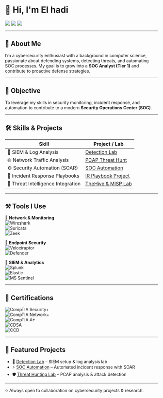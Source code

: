 # 👋 Hi, I'm El hadi  

<a href="https://linkedin.com"><img src="https://img.shields.io/badge/-LinkedIn-0077B5?style=flat&logo=Linkedin&logoColor=white"/></a> 
<a href="mailto:changeme@email.com"><img src="https://img.shields.io/badge/-Email-D14836?style=flat&logo=Gmail&logoColor=white"/></a> 
<a href="https://github.com/CHANGEME"><img src="https://img.shields.io/github/followers/CHANGEME?label=Follow&style=social"/></a>  

---

## 🌟 About Me  
I’m a cybersecurity enthusiast with a background in computer science, passionate about defending systems, detecting threats, and automating SOC processes. My goal is to grow into a **SOC Analyst (Tier 1)** and contribute to proactive defense strategies.  

---

## 🎯 Objective  
To leverage my skills in security monitoring, incident response, and automation to contribute to a modern **Security Operations Center (SOC)**.  

---

## 🛠️ Skills & Projects  

| Skill                               | Project / Lab                                                                 |
|-------------------------------------|-------------------------------------------------------------------------------|
| 🔎 SIEM & Log Analysis              | [Detection Lab](https://github.com/CHANGEME/detection-lab)                   |
| 🌐 Network Traffic Analysis         | [PCAP Threat Hunt](https://github.com/CHANGEME/network-traffic-lab)          |
| ⚙️ Security Automation (SOAR)       | [SOC Automation](https://github.com/CHANGEME/soc-automation)                 |
| 🚨 Incident Response Playbooks       | [IR Playbook Project](https://github.com/CHANGEME/incident-response)         |
| 🧩 Threat Intelligence Integration  | [TheHive & MISP Lab](https://github.com/CHANGEME/threat-intel-integration)   |

---

## ⚒️ Tools I Use  

**🔹 Network & Monitoring**  
![Wireshark](https://img.shields.io/badge/-Wireshark-1679A7?logo=wireshark&logoColor=white&style=flat)  
![Suricata](https://img.shields.io/badge/-Suricata-EF3B2D?logo=suricata&logoColor=white&style=flat)  
![Zeek](https://img.shields.io/badge/-Zeek-5C2D91?logo=zeek&logoColor=white&style=flat)  

**🔹 Endpoint Security**  
![Velociraptor](https://img.shields.io/badge/-Velociraptor-4B275F?logo=velociraptor&logoColor=white&style=flat)  
![Defender](https://img.shields.io/badge/-Microsoft_Defender-0078D4?logo=microsoft&logoColor=white&style=flat)  

**🔹 SIEM & Analytics**  
![Splunk](https://img.shields.io/badge/-Splunk-000000?logo=splunk&logoColor=white&style=flat)  
![Elastic](https://img.shields.io/badge/-Elastic-005571?logo=elastic&logoColor=white&style=flat)  
![MS Sentinel](https://img.shields.io/badge/-Microsoft_Sentinel-0078D4?logo=microsoft&logoColor=white&style=flat)  

---

## 📜 Certifications  

![CompTIA Security+](https://img.shields.io/badge/-CompTIA_Security%2B-FF0000?logo=comptia&logoColor=white&style=flat)  
![CompTIA Network+](https://img.shields.io/badge/-CompTIA_Network%2B-007ACC?logo=comptia&logoColor=white&style=flat)  
![CompTIA A+](https://img.shields.io/badge/-CompTIA_A%2B-2E2E2E?logo=comptia&logoColor=white&style=flat)  
![CDSA](https://img.shields.io/badge/-CDSA-006400?style=flat&logoColor=white)  
![CCD](https://img.shields.io/badge/-CCD-000080?style=flat&logoColor=white)  

---

## 🚀 Featured Projects  
- 🔐 [Detection Lab](https://github.com/CHANGEME/detection-lab) – SIEM setup & log analysis lab  
- ⚡ [SOC Automation](https://github.com/CHANGEME/soc-automation) – Automated incident response with SOAR  
- 🛡️ [Threat Hunting Lab](https://github.com/CHANGEME/threat-hunting-lab) – PCAP analysis & attack detection  

---

⭐ Always open to collaboration on cybersecurity projects & research.  
